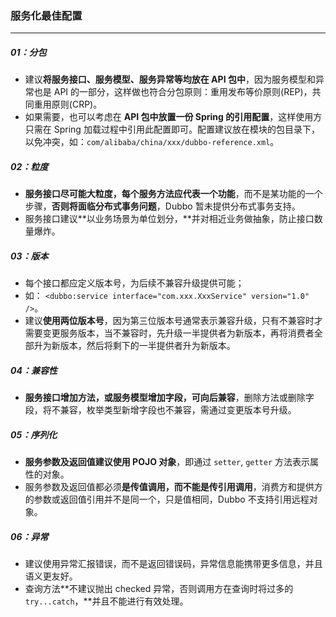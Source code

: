 ### 服务化最佳配置

------

##### 01：分包

- 建议**将服务接口、服务模型、服务异常等均放在 API 包中**，因为服务模型和异常也是 API 的一部分，这样做也符合分包原则：重用发布等价原则(REP)，共同重用原则(CRP)。
- 如果需要，也可以考虑在 **API 包中放置一份 Spring 的引用配置**，这样使用方只需在 Spring 加载过程中引用此配置即可。配置建议放在模块的包目录下，以免冲突，如：`com/alibaba/china/xxx/dubbo-reference.xml`。

##### 02：粒度

- **服务接口尽可能大粒度，每个服务方法应代表一个功能**，而不是某功能的一个步骤，**否则将面临分布式事务问题**，Dubbo 暂未提供分布式事务支持。
- 服务接口建议**以业务场景为单位划分，**并对相近业务做抽象，防止接口数量爆炸。

##### 03：版本

- 每个接口都应定义版本号，为后续不兼容升级提供可能；
- 如： `<dubbo:service interface="com.xxx.XxxService" version="1.0" />`。
- 建议**使用两位版本号**，因为第三位版本号通常表示兼容升级，只有不兼容时才需要变更服务版本，当不兼容时，先升级一半提供者为新版本，再将消费者全部升为新版本，然后将剩下的一半提供者升为新版本。

##### 04：兼容性

- **服务接口增加方法，或服务模型增加字段，可向后兼容**，删除方法或删除字段，将不兼容，枚举类型新增字段也不兼容，需通过变更版本号升级。

##### 05：序列化

- **服务参数及返回值建议使用 POJO 对象**，即通过 `setter`, `getter` 方法表示属性的对象。
- 服务参数及返回值都必须**是传值调用，而不能是传引用调用**，消费方和提供方的参数或返回值引用并不是同一个，只是值相同，Dubbo 不支持引用远程对象。

##### 06：异常

- 建议使用异常汇报错误，而不是返回错误码，异常信息能携带更多信息，并且语义更友好。
- 查询方法**不建议抛出 checked 异常，否则调用方在查询时将过多的 `try...catch`，**并且不能进行有效处理。
